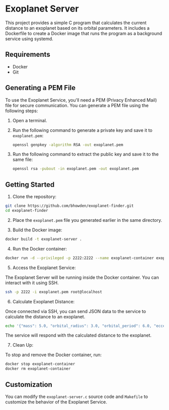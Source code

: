 # Exoplanet Server

This project provides a simple C program that calculates the current distance to an exoplanet based on its orbital parameters. It includes a Dockerfile to create a Docker image that runs the program as a background service using systemd.

## Requirements

- Docker
- Git

## Generating a PEM File

To use the Exoplanet Service, you'll need a PEM (Privacy Enhanced Mail) file for secure communication. You can generate a PEM file using the following steps:

1. Open a terminal.

2. Run the following command to generate a private key and save it to `exoplanet.pem`:

   ```sh
   openssl genpkey -algorithm RSA -out exoplanet.pem
   ```

3. Run the following command to extract the public key and save it to the same file:

   ```sh
   openssl rsa -pubout -in exoplanet.pem -out exoplanet.pem
   ```

## Getting Started

1. Clone the repository:

```sh
git clone https://github.com/bhowden/exoplanet-finder.git
cd exoplanet-finder
```

2. Place the `exoplanet.pem` file you generated earlier in the same directory.

3. Build the Docker image:

```sh
docker build -t exoplanet-server .
```

4. Run the Docker container:

```sh
docker run -d --privileged -p 2222:2222 --name exoplanet-container exoplanet-server
```

5. Access the Exoplanet Service:

The Exoplanet Server will be running inside the Docker container. You can interact with it using SSH.

```sh
ssh -p 2222 -i exoplanet.pem root@localhost
```

6. Calculate Exoplanet Distance:

Once connected via SSH, you can send JSON data to the service to calculate the distance to an exoplanet.

```sh
echo '{"mass": 5.0, "orbital_radius": 3.0, "orbital_period": 6.0, "eccentricity": 0.2}' | ssh -p 2222 -i exoplanet.pem root@localhost
```

The service will respond with the calculated distance to the exoplanet.

7. Clean Up:

To stop and remove the Docker container, run:

```sh
docker stop exoplanet-container
docker rm exoplanet-container
```

## Customization

You can modify the `exoplanet-server.c` source code and `Makefile` to customize the behavior of the Exoplanet Service.